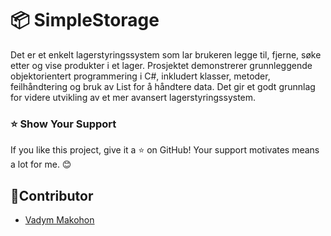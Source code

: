 # 📦 SimpleStorage 
Det er et enkelt lagerstyringssystem som lar brukeren legge til, fjerne, søke etter og vise produkter i et lager. Prosjektet demonstrerer grunnleggende objektorientert programmering i C#, inkludert klasser, metoder, feilhåndtering og bruk av List<T> for å håndtere data. Det gir et godt grunnlag for videre utvikling av et mer avansert lagerstyringssystem.

### ⭐ Show Your Support

If you like this project, give it a ⭐ on GitHub! Your support motivates means a lot for me. 😊

## 👤Contributor

- [Vadym Makohon](https://github.com/VadymMakohon)
